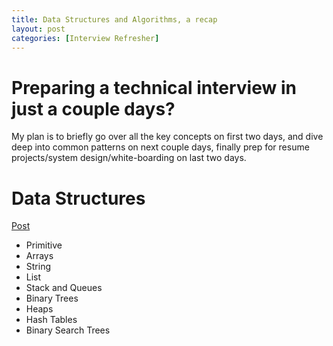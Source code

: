 ```yaml
---
title: Data Structures and Algorithms, a recap
layout: post
categories: [Interview Refresher]
---
```


# Preparing a technical interview in just a couple days?

My plan is to briefly go over all the key concepts on first two days, and dive deep into common patterns on next couple days, finally prep for resume projects/system design/white-boarding on last two days. 

# Data Structures

[Post](https://techbrave.github.io/2019/08/18/datastructure.html)

- Primitive 
- Arrays
- String
- List
- Stack and Queues
- Binary Trees
- Heaps
- Hash Tables
- Binary Search Trees 
